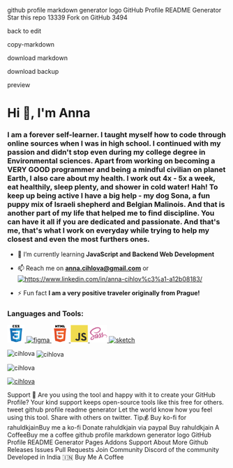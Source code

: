 github profile markdown generator logo
GitHub Profile README Generator
Star this repo
13339
Fork on GitHub
3494

back to edit

copy-markdown

download markdown

download backup

preview
<h1>Hi 👋, I'm Anna</h1>
<h3>I am a forever self-learner. I taught myself how to code through online sources when I was in high school. I continued with my passion and didn't stop even during my college degree in Environmental sciences. Apart from working on becoming a VERY GOOD programmer and being a mindful civilian on planet Earth, I also care about my health. I work out 4x - 5x a week, eat healthily, sleep plenty, and shower in cold water! Hah! To keep up being active I have a big help - my dog Sona, a fun puppy mix of Israeli shepherd and Belgian Malinois. And that is another part of my life that helped me to find discipline. You can have it all if you are dedicated and passionate. And that's me, that's what I work on everyday while trying to help my closest and even the most furthers ones.</h3>

- 🌱 I’m currently learning **JavaScript and Backend Web Development**

- 📫 Reach me on **anna.cihlova@gmail.com** or <a href="https://linkedin.com/in/https://www.linkedin.com/in/anna-cihlov%c3%a1-a12b08183/" target="blank"><img align="center" src="https://raw.githubusercontent.com/rahuldkjain/github-profile-readme-generator/master/src/images/icons/Social/linked-in-alt.svg" alt="https://www.linkedin.com/in/anna-cihlov%c3%a1-a12b08183/" height="30" width="40" /></a>

- ⚡ Fun fact **I am a very positive traveler originally from Prague!**

<h3 align="left">Languages and Tools:</h3>
<p align="left"> <a href="https://www.w3schools.com/css/" target="_blank" rel="noreferrer"> <img src="https://raw.githubusercontent.com/devicons/devicon/master/icons/css3/css3-original-wordmark.svg" alt="css3" width="40" height="40"/> </a> <a href="https://www.figma.com/" target="_blank" rel="noreferrer"> <img src="https://www.vectorlogo.zone/logos/figma/figma-icon.svg" alt="figma" width="40" height="40"/> </a> <a href="https://www.w3.org/html/" target="_blank" rel="noreferrer"> <img src="https://raw.githubusercontent.com/devicons/devicon/master/icons/html5/html5-original-wordmark.svg" alt="html5" width="40" height="40"/> </a> <a href="https://developer.mozilla.org/en-US/docs/Web/JavaScript" target="_blank" rel="noreferrer"> <img src="https://raw.githubusercontent.com/devicons/devicon/master/icons/javascript/javascript-original.svg" alt="javascript" width="40" height="40"/> </a> <a href="https://sass-lang.com" target="_blank" rel="noreferrer"> <img src="https://raw.githubusercontent.com/devicons/devicon/master/icons/sass/sass-original.svg" alt="sass" width="40" height="40"/> </a> <a href="https://www.sketch.com/" target="_blank" rel="noreferrer"> <img src="https://www.vectorlogo.zone/logos/sketchapp/sketchapp-icon.svg" alt="sketch" width="40" height="40"/> </a> </p>

<p><img align="left" src="https://github-readme-stats.vercel.app/api/top-langs?username=cihlova&show_icons=true&locale=en&layout=compact" alt="cihlova" /></p>

<p>&nbsp;<img align="center" src="https://github-readme-stats.vercel.app/api?username=cihlova&show_icons=true&locale=en" alt="cihlova" /></p>

<p align="left"> <img src="https://komarev.com/ghpvc/?username=cihlova&label=Profile%20views&color=0e75b6&style=flat" alt="cihlova" /> </p>

<p align="left"> <a href="https://github.com/ryo-ma/github-profile-trophy"><img src="https://github-profile-trophy.vercel.app/?username=cihlova" alt="cihlova" /></a> </p>

Support 🙏
Are you using the tool and happy with it to create your GitHub Profile?
Your kind support keeps open-source tools like this free for others.
tweet github profile readme generator
Let the world know how you feel using this tool. Share with others on twitter.
Tip💰
Buy ko-fi for rahuldkjainBuy me a ko-fi
Donate rahuldkjain via paypal
Buy rahuldkjain A CoffeeBuy me a coffee
github profile markdown generator logo
GitHub Profile README Generator
Pages
Addons
Support
About
More
Github
Releases
Issues
Pull Requests
Join Community
Discord of the community
Developed in India 🇮🇳
Buy Me A Coffee
